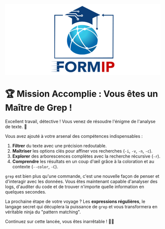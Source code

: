 ![Formip](../assets/formip_logo_padded.png)
# 🏆 Mission Accomplie : Vous êtes un Maître de Grep !

Excellent travail, détective ! Vous venez de résoudre l'énigme de l'analyse de texte. 🎉

Vous avez ajouté à votre arsenal des compétences indispensables :
1. **Filtrer** du texte avec une précision redoutable.
2. **Maîtriser** les options clés pour affiner vos recherches (`-i`, `-v`, `-n`, `-c`).
3. **Explorer** des arborescences complètes avec la recherche récursive (`-r`).
4. **Comprendre** les résultats en un coup d'œil grâce à la coloration et au contexte (`--color`, `-C`).

`grep` est bien plus qu'une commande, c'est une nouvelle façon de penser et d'interagir avec les données. Vous êtes maintenant capable d'analyser des logs, d'auditer du code et de trouver n'importe quelle information en quelques secondes.

La prochaine étape de votre voyage ? Les **expressions régulières**, le langage secret qui décuplera la puissance de `grep` et vous transformera en véritable ninja du "pattern matching".

Continuez sur cette lancée, vous êtes inarrêtable ! 🐧✨